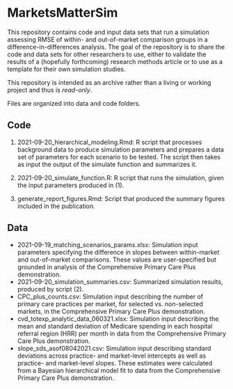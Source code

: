 # MarketsMatterSim

This repository contains code and input data sets that run a simulation assessing RMSE of within- and out-of-market comparison groups in a difference-in-differences analysis.  The goal of the repository is to share the code and data sets for other researchers to use, either to validate the results of a (hopefully forthcoming) research methods article or to use as a template for their own simulation studies.

This repository is intended as an archive rather than a living or working project and thus is *read-only*.

Files are organized into data and code folders.

## Code

1. 2021-09-20_hierarchical_modeling.Rmd:  R script that processes background data to produce simulation parameters and prepares a data set of parameters for each scenario to be tested.  The script then takes as input the output of the simulate function and summarizes it.

2. 2021-09-20_simulate_function.R: R script that runs the simulation, given the input parameters produced in (1). 

3. generate_report_figures.Rmd: Script that produced the summary figures included in the publication.

## Data

* 2021-09-19_matching_scenarios_params.xlsx: Simulation input parameters specifying the difference in slopes between within-market and out-of-market comparisons.  These values are user-specified but grounded in analysis of the Comprehensive Primary Care Plus demonstration.
* 2021-09-20_simulation_summaries.csv: Summarized simulation results, produced by script (2).
* CPC_plus_counts.csv: Simulation input describing the number of primary care practices per market, for selected vs. non-selected markets, in the Comprehensive Primary Care Plus demonstration.
* cvd_totexp_analytic_data_060321.xlsx: Simulation input describing the mean and standard deviation of Medicare spending in each hospital referral region (HRR) per month in data from the Comprehensive Primary Care Plus demonstration.
* slope_sds_asof08042021.csv: Simulation input describing standard deviations across practice- and market-level intercepts as well as practice- and market-level slopes.  These estimates were calculated from a Bayesian hierarchical model fit to data from the Comprehensive Primary Care Plus demonstration.
